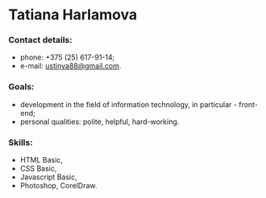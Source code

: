 # Tatiana Harlamova

### Contact details:
- phone: +375 (25) 617-91-14;  
- e-mail: ustinya88@gmail.com.  

### Goals:   
- development in the field of information technology, in particular - front-end;
- personal qualities: polite, helpful, hard-working.  

### Skills:  
- HTML Basic,  
- CSS Basic, 
- Javascript Basic,  
- Photoshop, CorelDraw.
